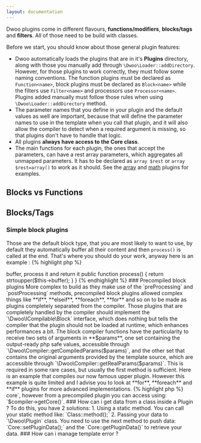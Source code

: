 ```yaml
---
layout: documentation
---
```


Dwoo plugins come in different flavours, **functions/modifiers**, **blocks/tags** and **filters**. All of those need to be build with classes.

Before we start, you should know about those general plugin features:

* Dwoo automatically loads the plugins that are in it's **Plugins** directory, along with those you manually add through `\Dwoo\Loader::addDirectory`.
However, for those plugins to work correctly, they must follow some naming conventions. The function plugins must be declared as `Function<name>`, block plugins must be declared as `Block<name>` while the filters use `Filter<name>` and processors use `Processor<name>`. Plugins added manually must follow those rules when using `\Dwoo\Loader::addDirectory` method.
* The parameter names that you define in your plugin and the default values as well are important, because that will define the parameter names to use in the template when you call that plugin, and it will also allow the compiler to detect when a required argument is missing, so that plugins don't have to handle that logic.
* All plugins **always have access to the Core class**.
* The main functions for each plugin, the ones that accept the parameters, can have a rest array parameters, which aggregates all unmapped parameters. It has to be declared as `array $rest` or `array $rest=array()` to work as it should. See the [array](https://github.com/emulienfou/dwoo/wiki/Helpers:array) and [math](https://github.com/emulienfou/dwoo/wiki/Functions:math) plugins for examples.

## Blocks vs Functions

## Blocks/Tags

### Simple block plugins
Those are the default block type, that you are most likely to want to use, by default they automatically buffer all their content and then `process()` is called at the end. That's where you should do your work, anyway here is an example :
{% highlight php %}
<?php
use Dwoo\Block\Plugin;
class BlockUpper extends Plugin {
    // parameters go here if you need any settings
    public function init() {
    }

    // this can be ommitted, it's called once when the block ends, don't implement if you don't need it
    public function end() {
    }

    // this is called when the block is required to output it's data, it should read $this->buffer, process it and return it
	public function process() {
	return strtoupper($this->buffer);
	}
}
{% endhighlight %}

### Precompiled block plugins
More complex to build as they make use of the `preProcessing` and `postProcessing` methods, precompiled block plugins allowed complex things like **if**, **elseif**, **foreach**, **for** and so on to be made as plugins completely separated from the compiler.
Those plugins that are completely handled by the compiler should implement the `\Dwoo\ICompilable\Block` interface, which does nothing but tells the compiler that the plugin should not be loaded at runtime, which enhances performances a bit.
The block compiler functions have the particularity to receive two sets of arguments in **$params**, one set containing the output-ready php safe values, accessible through `\Dwoo\Compiler::getCompiledParams($params)`, and the other set that contains the original arguments provided by the template source, which are accessible through `\Dwoo\Compiler::getRealParams($params)`. This is required in some rare cases, but usually the first method is sufficient.
Here is an example that compiles our now famous upper plugin. However this example is quite limited and I advise you to look at **for**, **foreach** and **if** plugins for more advanced implementations.
{% highlight php %}
<?php
use Dwoo\Block\Plugin;
use Dwoo\Compiler;
use Dwoo\ICompilable\Block;
class BlockUpper extends Plugin implements Block {

    public function begin() {

    }

    public static function preProcessing(Compiler $compiler, array $params, $prepend, $append, $type) {
        return Compiler::PHP_OPEN.$prepend.' ob_start(); '.$append . Compiler::PHP_CLOSE;
    }

    public static function postProcessing(Compiler $compiler, array $params, $prepend, $append, $content) {
        // the block is responsible for outputting it's entire content (passed as $content),
        // so you can transform it and then return it, but in this case we don't because
        // we want the content to be uppercased at runtime and not at compile time
        return $content . Compiler::PHP_OPEN.$prepend.' $tmp = ob_get_clean(); echo strtoupper($tmp); '.$append . Compiler::PHP_CLOSE;
    }
}
{% endhighlight %}

## Functions/Modifiers

### Simple modifier plugin
{% highlight php %}
<?php
use Dwoo\Plugin;
class FunctionUpper extends Plugin {

    public function process($value) {
        return strtoupper($value);
    }
}
{% endhighlight %}

### Precompiled modifier plugin
{% highlight php %}
<?php
use Dwoo\Compiler;
use Dwoo\ICompilable;
use Dwoo\Plugin;
class FunctionUpper extends Plugin implements ICompilable {

    public static function compile(Compiler $compiler, $value) {
        return 'strotoupper('.$value.')';
    }
}
{% endhighlight %}

## FAQ

### How can i access to a Core object ?

From a simple plugin you can access using: `$this->core`, however from a precompiled plugin you can access using: `$compiler->getCore()`.

### How can i get data from a class inside a Plugin ?
To do this, you have 2 solutions:

1. Using a static method. You can call your static method like: `Class::method();`
2. Passing your data to `\Dwoo\Plugin` class. You need to use the next method to push data: `Core::setPluginData();` and the `Core::getPluginData()` to retrieve your data.

### How can i manage template error ?